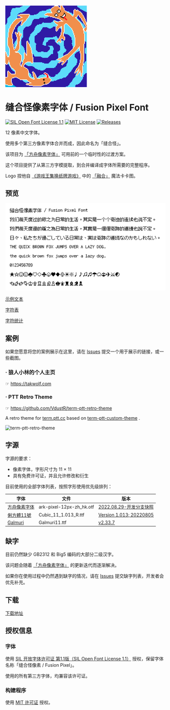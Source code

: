 ![banner](docs/logo.png)

# 缝合怪像素字体 / Fusion Pixel Font

[![SIL Open Font License 1.1](https://img.shields.io/badge/license-OFL--1.1-orange)](https://scripts.sil.org/OFL)
[![MIT License](https://img.shields.io/badge/license-MIT-green)](https://opensource.org/licenses/MIT)
[![Releases](https://img.shields.io/github/v/release/TakWolf/fusion-pixel-font)](https://github.com/TakWolf/fusion-pixel-font/releases)

12 像素中文字体。

使用多个第三方像素字体合并而成，因此命名为「缝合怪」。

该项目为 [「方舟像素字体」](https://github.com/TakWolf/ark-pixel-font) 可用前的一个临时性的过渡方案。

这个项目提供了从第三方字模提取，到合并编译成字体所需要的完整程序。

Logo 捏他自 [《游戏王集换纸牌游戏》](https://zh.wikipedia.org/wiki/%E9%81%8A%E6%88%B2%E7%8E%8B%E9%9B%86%E6%8F%9B%E7%B4%99%E7%89%8C%E9%81%8A%E6%88%B2) 中的 [「融合」](https://baike.baidu.com/item/%E8%9E%8D%E5%90%88/2290464) 魔法卡卡图。

## 预览

![preview.png](docs/preview.png)

[示例文本](https://fusion-pixel-font.takwolf.com)

[字符表](https://fusion-pixel-font.takwolf.com/alphabet.html)

[字符统计](docs/font-info.md)

## 案例

如果您愿意将您的案例展示在这里，请在 [Issues](https://github.com/TakWolf/fusion-pixel-font/issues) 提交一个用于展示的链接，或一些截图。

### · 狼人小林的个人主页

☞ https://takwolf.com

### · PTT Retro Theme

☞ https://github.com/VdustR/term-ptt-retro-theme

A retro theme for [term.ptt.cc](https://term.ptt.cc/) based on [term-ptt-custom-theme](https://github.com/VdustR/term-ptt-custom-theme) .

![term-ptt-retro-theme](https://vdustr.dev/asset-2022/07-11-term-ptt-retro-theme/sign-in.png)

## 字源

字源的要求：

- 像素字体，字形尺寸为 11 × 11
- 具有免费许可证，并且允许修改和衍生

目前使用的全部字体列表，按照字形使用优先级排列：

| 字体 | 文件 | 版本 |
|---|---|---|
| [方舟像素字体](https://github.com/TakWolf/ark-pixel-font) | ark-pixel-12px-zh_hk.otf | [2022.08.29-开发分支快照](https://github.com/TakWolf/ark-pixel-font/releases/tag/2022.07.05) |
| [俐方體11號](https://github.com/ACh-K/Cubic-11) | Cubic_11_1.013_R.ttf | [Version 1.013; 20220805](https://github.com/ACh-K/Cubic-11/releases/tag/v1.013) |
| [Galmuri](https://github.com/quiple/galmuri) | Galmuri11.ttf | [v2.33.7](https://github.com/quiple/galmuri/releases/tag/v2.33.7) |

## 缺字

目前仍然缺少 GB2312 和 Big5 编码的大部分二级汉字。

该问题会随着 [「方舟像素字体」](https://github.com/TakWolf/ark-pixel-font) 的更新迭代而逐渐解决。

如果你在使用过程中仍然遇到缺字的情况，请在 [Issues](https://github.com/TakWolf/fusion-pixel-font/issues) 提交缺字列表，开发者会优先补充。

## 下载

[下载地址](https://github.com/TakWolf/fusion-pixel-font/releases)

## 授权信息

### 字体

使用 [SIL 开放字体许可证 第1.1版（SIL Open Font License 1.1）](LICENSE-OFL) 授权，保留字体名称「缝合怪像素 / Fusion Pixel」。

使用的所有第三方字体，均兼容该许可证。

### 构建程序

使用 [MIT 许可证](LICENSE-MIT) 授权。
